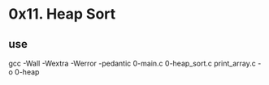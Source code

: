 # 0x11. Heap Sort
## use
gcc -Wall -Wextra -Werror -pedantic 0-main.c 0-heap_sort.c print_array.c -o 0-heap
